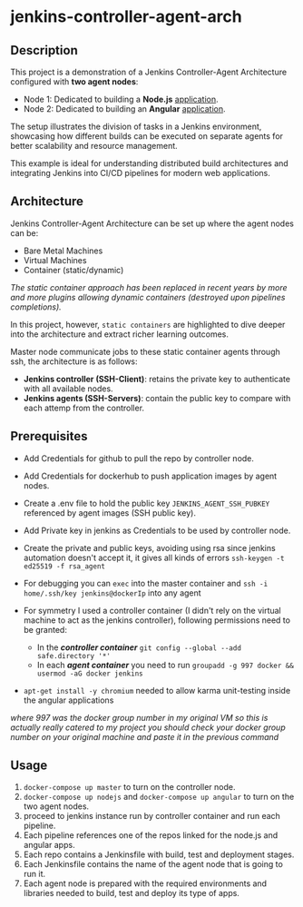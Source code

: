# jenkins-controller-agent-arch
## Description
This project is a demonstration of a Jenkins Controller-Agent Architecture configured with **two agent nodes**:
- Node 1: Dedicated to building a **Node.js** [application](https://github.com/the-general-lee/node_docker).
- Node 2: Dedicated to building an **Angular** [application](https://github.com/the-general-lee/angular_docker).

The setup illustrates the division of tasks in a Jenkins environment, showcasing how different builds can be executed on separate agents for better scalability and resource management.

This example is ideal for understanding distributed build architectures and integrating Jenkins into CI/CD pipelines for modern web applications.

## Architecture
Jenkins Controller-Agent Architecture can be set up where the agent nodes can be:
- Bare Metal Machines
- Virtual Machines
- Container (static/dynamic)

*The static container approach has been replaced in recent years by more and more plugins allowing dynamic containers (destroyed upon pipelines completions).*

In this project, however, `static containers` are highlighted to dive deeper into the architecture and extract richer learning outcomes.

Master node communicate jobs to these static container agents through ssh, the architecture is as follows:
- **Jenkins controller (SSH-Client)**: retains the private key to authenticate with all available nodes.
- **Jenkins agents (SSH-Servers)**: contain the public key to compare with each attemp from the controller.

## Prerequisites
- Add Credentials for github to pull the repo by controller node.
- Add Credentials for dockerhub to push application images by agent nodes.
- Create a .env file to hold the public key `JENKINS_AGENT_SSH_PUBKEY` referenced by agent images (SSH public key).
- Add Private key in jenkins as Credentials to be used by controller node.
- Create the private and public keys, avoiding using rsa since jenkins automation doesn't accept it, it gives all kinds of errors
`ssh-keygen -t ed25519 -f rsa_agent`

- For debugging you can `exec` into the master container and `ssh -i home/.ssh/key jenkins@dockerIp` into any agent

- For symmetry I used a controller container (I didn't rely on the virtual machine to act as the jenkins controller), following permissions need to be granted:
  - In the ***controller container*** `git config --global --add safe.directory '*'`
  - In each ***agent container*** you need to run `groupadd -g 997 docker && usermod -aG docker jenkins`

- `apt-get install -y chromium` needed to allow karma unit-testing inside the angular applications

*where 997 was the docker group number in my original VM so this is actually really catered to my project you should check your docker 
group number on your original machine and paste it in the previous command*

## Usage
1. `docker-compose up master` to turn on the controller node.
2. `docker-compose up nodejs` and `docker-compose up angular` to turn on the two agent nodes.
3. proceed to jenkins instance run by controller container and run each pipeline.
  1. Each pipeline references one of the repos linked for the node.js and angular apps.
  2. Each repo contains a Jenkinsfile with build, test and deployment stages.
  3. Each Jenkinsfile contains the name of the agent node that is going to run it.
4. Each agent node is prepared with the required environments and libraries needed to build, test and deploy its type of apps.
